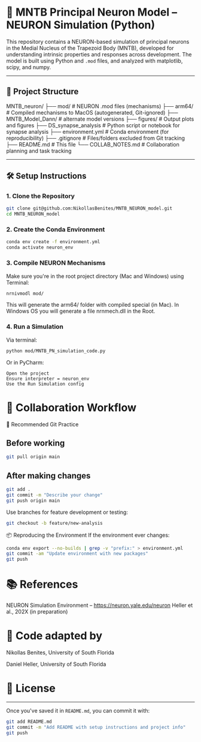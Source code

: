 # 🧠 MNTB Principal Neuron Model – NEURON Simulation (Python)

This repository contains a NEURON-based simulation of principal neurons in the Medial Nucleus of the Trapezoid Body (MNTB), developed for understanding intrinsic properties and responses across development. The model is built using Python and `.mod` files, and analyzed with matplotlib, scipy, and numpy.

---

## 📁 Project Structure
MNTB_neuron/ 
├── mod/ # NEURON .mod files (mechanisms) 
├── arm64/ # Compiled mechanisms to MacOS (autogenerated, Git-ignored) 
├── MNTB_Model_Dann/ # alternate model versions 
├── figures/ # Output plots and figures 
├── DS_synapse_analysis # Python script or notebook for synapse analysis 
├── environment.yml # Conda environment (for reproducibility) 
├── .gitignore # Files/folders excluded from Git tracking 
├── README.md # This file 
└── COLLAB_NOTES.md # Collaboration planning and task tracking


---

## 🛠 Setup Instructions

### 1. Clone the Repository

```bash
git clone git@github.com:NikollasBenites/MNTB_NEURON_model.git
cd MNTB_NEURON_model
```
### 2. Create the Conda Environment
``` bash
conda env create -f environment.yml
conda activate neuron_env
```
### 3. Compile NEURON Mechanisms

Make sure you're in the root project directory (Mac and Windows) using Terminal:

```bash
nrnivmodl mod/
```
This will generate the arm64/ folder with compiled special (in Mac).
In Windows OS you will generate a file nrnmech.dll in the Root.

### 4. Run a Simulation
Via terminal:
```bash
python mod/MNTB_PN_simulation_code.py
```
Or in PyCharm:

    Open the project
    Ensure interpreter = neuron_env
    Use the Run Simulation config

# 👥 Collaboration Workflow
🧪 Recommended Git Practice
## Before working
```bash
git pull origin main
```
## After making changes
```bash
git add .
git commit -m "Describe your change"
git push origin main
```
Use branches for feature development or testing:
```bash
git checkout -b feature/new-analysis
```

📦 Reproducing the Environment
If the environment ever changes:
``` bash
conda env export --no-builds | grep -v "prefix:" > environment.yml
git commit -am "Update environment with new packages"
git push
```

# 📚 References
NEURON Simulation Environment – https://neuron.yale.edu/neuron
Heller et al., 202X (in preparation)

# 👤 Code adapted by
Nikollas Benites, University of South Florida

Daniel Heller, University of South Florida

# 📝 License

---

Once you've saved it in `README.md`, you can commit it with:

```bash
git add README.md
git commit -m "Add README with setup instructions and project info"
git push
```

